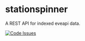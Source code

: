 stationspinner
==============

A REST API for indexed eveapi data.

[![Code Issues](https://www.quantifiedcode.com/api/v1/project/ab5453e2531345ae844e4ce101c25aca/badge.svg)](https://www.quantifiedcode.com/app/project/ab5453e2531345ae844e4ce101c25aca)
